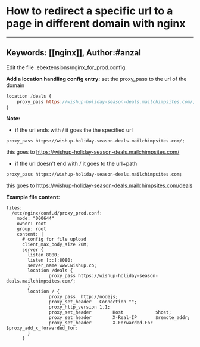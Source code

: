 # How to redirect a specific url to a page in different domain with nginx
---
Keywords: [[nginx]],
Author:#anzal
---

Edit the file .ebextensions/nginx_for_prod.config:

**Add a location handling config entry:**
set the proxy_pass to the url of the domain
```javascript
location /deals {
	proxy_pass https://wishup-holiday-season-deals.mailchimpsites.com/;
}

```

**Note:**
- if the url ends with /
it goes the the specified url

```
proxy_pass https://wishup-holiday-season-deals.mailchimpsites.com/;

```
this goes to https://wishup-holiday-season-deals.mailchimpsites.com/

- if the url doesn't end with /
it goes to the url+path 
```
proxy_pass https://wishup-holiday-season-deals.mailchimpsites.com;

```
this goes to https://wishup-holiday-season-deals.mailchimpsites.com/deals



**Example file content:**
```
files:
  /etc/nginx/conf.d/proxy_prod.conf:
    mode: "000644"
    owner: root
    group: root
    content: |
      # config for file upload
      client_max_body_size 20M;
      server {
        listen 8080;
        listen [::]:8080;
        server_name www.wishup.co;
        location /deals {
                proxy_pass https://wishup-holiday-season-deals.mailchimpsites.com/;
        }
        location / {
                proxy_pass  http://nodejs;
                proxy_set_header   Connection "";
                proxy_http_version 1.1;
                proxy_set_header        Host            $host;
                proxy_set_header        X-Real-IP       $remote_addr;
                proxy_set_header        X-Forwarded-For $proxy_add_x_forwarded_for;
        }
      }

```